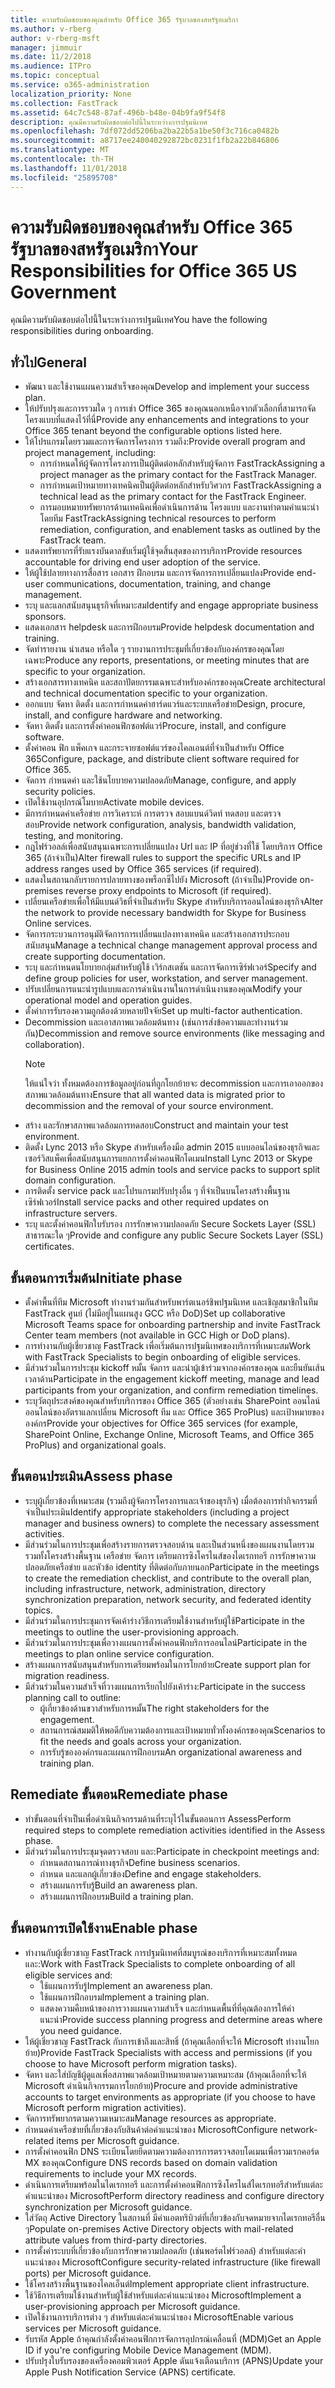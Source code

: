 ```yaml
---
title: ความรับผิดชอบของคุณสำหรับ Office 365 รัฐบาลของสหรัฐอเมริกา
ms.author: v-rberg
author: v-rberg-msft
manager: jimmuir
ms.date: 11/2/2018
ms.audience: ITPro
ms.topic: conceptual
ms.service: o365-administration
localization_priority: None
ms.collection: FastTrack
ms.assetid: 64c7c548-87af-496b-b48e-04b9fa9f54f8
description: คุณมีความรับผิดชอบต่อไปนี้ในระหว่างการปฐมนิเทศ
ms.openlocfilehash: 7df072dd5206ba2ba22b5a1be50f3c716ca0482b
ms.sourcegitcommit: a8717ee240040292872bc0231f1fb2a22b846806
ms.translationtype: MT
ms.contentlocale: th-TH
ms.lasthandoff: 11/01/2018
ms.locfileid: "25895708"
---
```

# <a name="your-responsibilities-for-office-365-us-government"></a><span data-ttu-id="06339-103">ความรับผิดชอบของคุณสำหรับ Office 365 รัฐบาลของสหรัฐอเมริกา</span><span class="sxs-lookup"><span data-stu-id="06339-103">Your Responsibilities for Office 365 US Government</span></span>

<span data-ttu-id="06339-104">คุณมีความรับผิดชอบต่อไปนี้ในระหว่างการปฐมนิเทศ</span><span class="sxs-lookup"><span data-stu-id="06339-104">You have the following responsibilities during onboarding.</span></span>
  
## <a name="general"></a><span data-ttu-id="06339-105">ทั่วไป</span><span class="sxs-lookup"><span data-stu-id="06339-105">General</span></span>

- <span data-ttu-id="06339-106">พัฒนา และใช้งานแผนความสำเร็จของคุณ</span><span class="sxs-lookup"><span data-stu-id="06339-106">Develop and implement your success plan.</span></span>   
- <span data-ttu-id="06339-107">ให้ปรับปรุงและการรวมใด ๆ การเช่า Office 365 ของคุณนอกเหนือจากตัวเลือกที่สามารถจัดโครงแบบที่แสดงไว้ที่นี่</span><span class="sxs-lookup"><span data-stu-id="06339-107">Provide any enhancements and integrations to your Office 365 tenant beyond the configurable options listed here.</span></span>    
- <span data-ttu-id="06339-108">ให้โปรแกรมโดยรวมและการจัดการโครงการ รวมถึง:</span><span class="sxs-lookup"><span data-stu-id="06339-108">Provide overall program and project management, including:</span></span>     
  - <span data-ttu-id="06339-109">การกำหนดให้ผู้จัดการโครงการเป็นผู้ติดต่อหลักสำหรับผู้จัดการ FastTrack</span><span class="sxs-lookup"><span data-stu-id="06339-109">Assigning a project manager as the primary contact for the FastTrack Manager.</span></span>   
  - <span data-ttu-id="06339-110">การกำหนดเป้าหมายทางเทคนิคเป็นผู้ติดต่อหลักสำหรับวิศวกร FastTrack</span><span class="sxs-lookup"><span data-stu-id="06339-110">Assigning a technical lead as the primary contact for the FastTrack Engineer.</span></span>  
  - <span data-ttu-id="06339-111">การมอบหมายทรัพยากรด้านเทคนิคเพื่อดำเนินการด้าน โครงแบบ และงานท่าตามคำแนะนำ โดยทีม FastTrack</span><span class="sxs-lookup"><span data-stu-id="06339-111">Assigning technical resources to perform remediation, configuration, and enablement tasks as outlined by the FastTrack team.</span></span>   
- <span data-ttu-id="06339-112">แสดงทรัพยากรที่รับแรงบันดาลขับเริ่มผู้ใช้จุดสิ้นสุดของการบริการ</span><span class="sxs-lookup"><span data-stu-id="06339-112">Provide resources accountable for driving end user adoption of the service.</span></span>    
- <span data-ttu-id="06339-113">ให้ผู้ใช้ปลายทางการสื่อสาร เอกสาร ฝึกอบรม และการจัดการการเปลี่ยนแปลง</span><span class="sxs-lookup"><span data-stu-id="06339-113">Provide end-user communications, documentation, training, and change management.</span></span>    
- <span data-ttu-id="06339-114">ระบุ และแลกสนับสนุนธุรกิจที่เหมาะสม</span><span class="sxs-lookup"><span data-stu-id="06339-114">Identify and engage appropriate business sponsors.</span></span>     
- <span data-ttu-id="06339-115">แสดงเอกสาร helpdesk และการฝึกอบรม</span><span class="sxs-lookup"><span data-stu-id="06339-115">Provide helpdesk documentation and training.</span></span>     
- <span data-ttu-id="06339-116">จัดทำรายงาน นำเสนอ หรือใด ๆ รายงานการประชุมที่เกี่ยวข้องกับองค์กรของคุณโดยเฉพาะ</span><span class="sxs-lookup"><span data-stu-id="06339-116">Produce any reports, presentations, or meeting minutes that are specific to your organization.</span></span>     
- <span data-ttu-id="06339-117">สร้างเอกสารทางเทคนิค และสถาปัตยกรรมเฉพาะสำหรับองค์กรของคุณ</span><span class="sxs-lookup"><span data-stu-id="06339-117">Create architectural and technical documentation specific to your organization.</span></span>     
- <span data-ttu-id="06339-118">ออกแบบ จัดหา ติดตั้ง และการกำหนดค่าฮาร์ดแวร์และระบบเครือข่าย</span><span class="sxs-lookup"><span data-stu-id="06339-118">Design, procure, install, and configure hardware and networking.</span></span>    
- <span data-ttu-id="06339-119">จัดหา ติดตั้ง และการตั้งค่าคอนฟิกซอฟต์แวร์</span><span class="sxs-lookup"><span data-stu-id="06339-119">Procure, install, and configure software.</span></span>     
- <span data-ttu-id="06339-120">ตั้งค่าคอน ฟิก แพ็คเกจ และกระจายซอฟต์แวร์ของไคลเอนต์ที่จำเป็นสำหรับ Office 365</span><span class="sxs-lookup"><span data-stu-id="06339-120">Configure, package, and distribute client software required for Office 365.</span></span>    
- <span data-ttu-id="06339-121">จัดการ กำหนดค่า และใช้นโยบายความปลอดภัย</span><span class="sxs-lookup"><span data-stu-id="06339-121">Manage, configure, and apply security policies.</span></span>    
- <span data-ttu-id="06339-122">เปิดใช้งานอุปกรณ์โมบาย</span><span class="sxs-lookup"><span data-stu-id="06339-122">Activate mobile devices.</span></span>    
- <span data-ttu-id="06339-123">มีการกำหนดค่าเครือข่าย การวิเคราะห์ การตรวจ สอบแบนด์วิดท์ ทดสอบ และตรวจสอบ</span><span class="sxs-lookup"><span data-stu-id="06339-123">Provide network configuration, analysis, bandwidth validation, testing, and monitoring.</span></span> 
- <span data-ttu-id="06339-124">กฎไฟร์วอลล์เพื่อสนับสนุนเฉพาะการเปลี่ยนแปลง Url และ IP ที่อยู่ช่วงที่ใช้ โดยบริการ Office 365 (ถ้าจำเป็น)</span><span class="sxs-lookup"><span data-stu-id="06339-124">Alter firewall rules to support the specific URLs and IP address ranges used by Office 365 services (if required).</span></span>
- <span data-ttu-id="06339-125">แสดงในสถานกลับรายการปลายทางของพร็อกซีไปยัง Microsoft (ถ้าจำเป็น)</span><span class="sxs-lookup"><span data-stu-id="06339-125">Provide on-premises reverse proxy endpoints to Microsoft (if required).</span></span>     
- <span data-ttu-id="06339-126">เปลี่ยนเครือข่ายเพื่อให้มีแบนด์วิธที่จำเป็นสำหรับ Skype สำหรับบริการออนไลน์ของธุรกิจ</span><span class="sxs-lookup"><span data-stu-id="06339-126">Alter the network to provide necessary bandwidth for Skype for Business Online services.</span></span>   
- <span data-ttu-id="06339-127">จัดการกระบวนการอนุมัติจัดการการเปลี่ยนแปลงทางเทคนิค และสร้างเอกสารประกอบสนับสนุน</span><span class="sxs-lookup"><span data-stu-id="06339-127">Manage a technical change management approval process and create supporting documentation.</span></span>    
- <span data-ttu-id="06339-128">ระบุ และกำหนดนโยบายกลุ่มสำหรับผู้ใช้ เวิร์กสเตชัน และการจัดการเซิร์ฟเวอร์</span><span class="sxs-lookup"><span data-stu-id="06339-128">Specify and define group policies for user, workstation, and server management.</span></span>    
- <span data-ttu-id="06339-129">ปรับเปลี่ยนการแนะนำรูปแบบและการดำเนินงานในการดำเนินงานของคุณ</span><span class="sxs-lookup"><span data-stu-id="06339-129">Modify your operational model and operation guides.</span></span>   
- <span data-ttu-id="06339-130">ตั้งค่าการรับรองความถูกต้องด้วยหลายปัจจัย</span><span class="sxs-lookup"><span data-stu-id="06339-130">Set up multi-factor authentication.</span></span>   
- <span data-ttu-id="06339-131">Decommission และเอาสภาพแวดล้อมต้นทาง (เช่นการส่งข้อความและทำงานร่วมกัน)</span><span class="sxs-lookup"><span data-stu-id="06339-131">Decommission and remove source environments (like messaging and collaboration).</span></span> 
    > [!NOTE]
    > <span data-ttu-id="06339-132">ให้แน่ใจว่า ทั้งหมดต้องการข้อมูลอยู่ก่อนที่ถูกโยกย้ายจะ decommission และการเอาออกของสภาพแวดล้อมต้นทาง</span><span class="sxs-lookup"><span data-stu-id="06339-132">Ensure that all wanted data is migrated prior to decommission and the removal of your source environment.</span></span>   
- <span data-ttu-id="06339-133">สร้าง และรักษาสภาพแวดล้อมการทดสอบ</span><span class="sxs-lookup"><span data-stu-id="06339-133">Construct and maintain your test environment.</span></span>  
- <span data-ttu-id="06339-134">ติดตั้ง Lync 2013 หรือ Skype สำหรับเครื่องมือ admin 2015 แบบออนไลน์ของธุรกิจและเซอร์วิสแพ็คเพื่อสนับสนุนการแยกการตั้งค่าคอนฟิกโดเมน</span><span class="sxs-lookup"><span data-stu-id="06339-134">Install Lync 2013 or Skype for Business Online 2015 admin tools and service packs to support split domain configuration.</span></span>    
- <span data-ttu-id="06339-135">การติดตั้ง service pack และโปรแกรมปรับปรุงอื่น ๆ ที่จำเป็นบนโครงสร้างพื้นฐานเซิร์ฟเวอร์</span><span class="sxs-lookup"><span data-stu-id="06339-135">Install service packs and other required updates on infrastructure servers.</span></span>     
- <span data-ttu-id="06339-136">ระบุ และตั้งค่าคอนฟิกใบรับรอง การรักษาความปลอดภัย Secure Sockets Layer (SSL) สาธารณะใด ๆ</span><span class="sxs-lookup"><span data-stu-id="06339-136">Provide and configure any public Secure Sockets Layer (SSL) certificates.</span></span> 
    
## <a name="initiate-phase"></a><span data-ttu-id="06339-137">ขั้นตอนการเริ่มต้น</span><span class="sxs-lookup"><span data-stu-id="06339-137">Initiate phase</span></span>

- <span data-ttu-id="06339-138">ตั้งค่าพื้นที่ทีม Microsoft ทำงานร่วมกันสำหรับพาร์ตเนอร์ชิพปฐมนิเทศ และเชิญสมาชิกในทีม FastTrack ศูนย์ (ไม่มีอยู่ในแผนสูง GCC หรือ DoD)</span><span class="sxs-lookup"><span data-stu-id="06339-138">Set up collaborative Microsoft Teams space for onboarding partnership and invite FastTrack Center team members (not available in GCC High or DoD plans).</span></span>   
- <span data-ttu-id="06339-139">การทำงานกับผู้เชี่ยวชาญ FastTrack เพื่อเริ่มต้นการปฐมนิเทศของบริการที่เหมาะสม</span><span class="sxs-lookup"><span data-stu-id="06339-139">Work with FastTrack Specialists to begin onboarding of eligible services.</span></span>    
- <span data-ttu-id="06339-140">มีส่วนร่วมในการประชุม kickoff หมั้น จัดการ และนำผู้เข้าร่วมจากองค์กรของคุณ และยืนยันเส้นเวลาด้าน</span><span class="sxs-lookup"><span data-stu-id="06339-140">Participate in the engagement kickoff meeting, manage and lead participants from your organization, and confirm remediation timelines.</span></span>    
- <span data-ttu-id="06339-141">ระบุวัตถุประสงค์ของคุณสำหรับบริการของ Office 365 (ตัวอย่างเช่น SharePoint ออนไลน์ ออนไลน์ของอัตราแลกเปลี่ยน Microsoft ทีม และ Office 365 ProPlus) และเป้าหมายขององค์กร</span><span class="sxs-lookup"><span data-stu-id="06339-141">Provide your objectives for Office 365 services (for example, SharePoint Online, Exchange Online, Microsoft Teams, and Office 365 ProPlus) and organizational goals.</span></span>
    
## <a name="assess-phase"></a><span data-ttu-id="06339-142">ขั้นตอนประเมิน</span><span class="sxs-lookup"><span data-stu-id="06339-142">Assess phase</span></span>

- <span data-ttu-id="06339-143">ระบุผู้เกี่ยวข้องที่เหมาะสม (รวมถึงผู้จัดการโครงการและเจ้าของธุรกิจ) เมื่อต้องการทำกิจกรรมที่จำเป็นประเมิน</span><span class="sxs-lookup"><span data-stu-id="06339-143">Identify appropriate stakeholders (including a project manager and business owners) to complete the necessary assessment activities.</span></span>    
- <span data-ttu-id="06339-144">มีส่วนร่วมในการประชุมเพื่อสร้างรายการตรวจสอบด้าน และเป็นส่วนหนึ่งของแผนงานโดยรวม รวมทั้งโครงสร้างพื้นฐาน เครือข่าย จัดการ เตรียมการซิงโครไนส์ของไดเรกทอรี การรักษาความปลอดภัยเครือข่าย และหัวข้อ identity ที่ติดต่อกับภายนอก</span><span class="sxs-lookup"><span data-stu-id="06339-144">Participate in the meetings to create the remediation checklist, and contribute to the overall plan, including infrastructure, network, administration, directory synchronization preparation, network security, and federated identity topics.</span></span> 
- <span data-ttu-id="06339-145">มีส่วนร่วมในการประชุมการจัดเค้าร่างวิธีการเตรียมใช้งานสำหรับผู้ใช้</span><span class="sxs-lookup"><span data-stu-id="06339-145">Participate in the meetings to outline the user-provisioning approach.</span></span>     
- <span data-ttu-id="06339-146">มีส่วนร่วมในการประชุมเพื่อวางแผนการตั้งค่าคอนฟิกบริการออนไลน์</span><span class="sxs-lookup"><span data-stu-id="06339-146">Participate in the meetings to plan online service configuration.</span></span>    
- <span data-ttu-id="06339-147">สร้างแผนการสนับสนุนสำหรับการเตรียมพร้อมในการโยกย้าย</span><span class="sxs-lookup"><span data-stu-id="06339-147">Create support plan for migration readiness.</span></span>    
- <span data-ttu-id="06339-148">มีส่วนร่วมในความสำเร็จที่วางแผนการเรียกไปยังเค้าร่าง:</span><span class="sxs-lookup"><span data-stu-id="06339-148">Participate in the success planning call to outline:</span></span>   
  - <span data-ttu-id="06339-149">ผู้เกี่ยวข้องด้านขวาสำหรับการหมั้น</span><span class="sxs-lookup"><span data-stu-id="06339-149">The right stakeholders for the engagement.</span></span>   
  - <span data-ttu-id="06339-150">สถานการณ์สมมติให้พอดีกับความต้องการและเป้าหมายทั่วทั้งองค์กรของคุณ</span><span class="sxs-lookup"><span data-stu-id="06339-150">Scenarios to fit the needs and goals across your organization.</span></span>   
  - <span data-ttu-id="06339-151">การรับรู้ขององค์กรและแผนการฝึกอบรม</span><span class="sxs-lookup"><span data-stu-id="06339-151">An organizational awareness and training plan.</span></span>
    
## <a name="remediate-phase"></a><span data-ttu-id="06339-152">Remediate ขั้นตอน</span><span class="sxs-lookup"><span data-stu-id="06339-152">Remediate phase</span></span>

- <span data-ttu-id="06339-153">ทำขั้นตอนที่จำเป็นเพื่อดำเนินกิจกรรมด้านที่ระบุไว้ในขั้นตอนการ Assess</span><span class="sxs-lookup"><span data-stu-id="06339-153">Perform required steps to complete remediation activities identified in the Assess phase.</span></span>  
- <span data-ttu-id="06339-154">มีส่วนร่วมในการประชุมจุดตรวจสอบ และ:</span><span class="sxs-lookup"><span data-stu-id="06339-154">Participate in checkpoint meetings and:</span></span>   
  - <span data-ttu-id="06339-155">กำหนดสถานการณ์ทางธุรกิจ</span><span class="sxs-lookup"><span data-stu-id="06339-155">Define business scenarios.</span></span>  
  - <span data-ttu-id="06339-156">กำหนด และแลกผู้เกี่ยวข้อง</span><span class="sxs-lookup"><span data-stu-id="06339-156">Define and engage stakeholders.</span></span>  
  - <span data-ttu-id="06339-157">สร้างแผนการรับรู้</span><span class="sxs-lookup"><span data-stu-id="06339-157">Build an awareness plan.</span></span> 
  - <span data-ttu-id="06339-158">สร้างแผนการฝึกอบรม</span><span class="sxs-lookup"><span data-stu-id="06339-158">Build a training plan.</span></span>
    
## <a name="enable-phase"></a><span data-ttu-id="06339-159">ขั้นตอนการเปิดใช้งาน</span><span class="sxs-lookup"><span data-stu-id="06339-159">Enable phase</span></span>

- <span data-ttu-id="06339-160">ทำงานกับผู้เชี่ยวชาญ FastTrack การปฐมนิเทศที่สมบูรณ์ของบริการที่เหมาะสมทั้งหมด และ:</span><span class="sxs-lookup"><span data-stu-id="06339-160">Work with FastTrack Specialists to complete onboarding of all eligible services and:</span></span>  
  - <span data-ttu-id="06339-161">ใช้แผนการรับรู้</span><span class="sxs-lookup"><span data-stu-id="06339-161">Implement an awareness plan.</span></span>   
  - <span data-ttu-id="06339-162">ใช้แผนการฝึกอบรม</span><span class="sxs-lookup"><span data-stu-id="06339-162">Implement a training plan.</span></span>   
  - <span data-ttu-id="06339-163">แสดงความคืบหน้าของการวางแผนความสำเร็จ และกำหนดพื้นที่ที่คุณต้องการให้คำแนะนำ</span><span class="sxs-lookup"><span data-stu-id="06339-163">Provide success planning progress and determine areas where you need guidance.</span></span>  
- <span data-ttu-id="06339-164">ให้ผู้เชี่ยวชาญ FastTrack กับการเข้าถึงและสิทธิ์ (ถ้าคุณเลือกที่จะให้ Microsoft ทำงานโยกย้าย)</span><span class="sxs-lookup"><span data-stu-id="06339-164">Provide FastTrack Specialists with access and permissions (if you choose to have Microsoft perform migration tasks).</span></span>   
- <span data-ttu-id="06339-165">จัดหา และใส่บัญชีผู้ดูแลเพื่อสภาพแวดล้อมเป้าหมายตามความเหมาะสม (ถ้าคุณเลือกที่จะให้ Microsoft ดำเนินกิจกรรมการโยกย้าย)</span><span class="sxs-lookup"><span data-stu-id="06339-165">Procure and provide administrative accounts to target environments as appropriate (if you choose to have Microsoft perform migration activities).</span></span>    
- <span data-ttu-id="06339-166">จัดการทรัพยากรตามความเหมาะสม</span><span class="sxs-lookup"><span data-stu-id="06339-166">Manage resources as appropriate.</span></span>     
- <span data-ttu-id="06339-167">กำหนดค่าเครือข่ายที่เกี่ยวข้องกับสินค้าต่อคำแนะนำของ Microsoft</span><span class="sxs-lookup"><span data-stu-id="06339-167">Configure network-related items per Microsoft guidance.</span></span>    
- <span data-ttu-id="06339-168">การตั้งค่าคอนฟิก DNS ระเบียนโดยยึดตามความต้องการการตรวจสอบโดเมนเพื่อรวมเรกคอร์ด MX ของคุณ</span><span class="sxs-lookup"><span data-stu-id="06339-168">Configure DNS records based on domain validation requirements to include your MX records.</span></span>    
- <span data-ttu-id="06339-169">ดำเนินการเตรียมพร้อมในไดเรกทอรี และการตั้งค่าคอนฟิกการซิงโครไนส์ไดเรกทอรีสำหรับแต่ละคำแนะนำของ Microsoft</span><span class="sxs-lookup"><span data-stu-id="06339-169">Perform directory readiness and configure directory synchronization per Microsoft guidance.</span></span>   
- <span data-ttu-id="06339-170">ใส่วัตถุ Active Directory ในสถานที่ มีค่าแอตทริบิวต์ที่เกี่ยวข้องกับจดหมายจากไดเรกทอรีอื่น ๆ</span><span class="sxs-lookup"><span data-stu-id="06339-170">Populate on-premises Active Directory objects with mail-related attribute values from third-party directories.</span></span>    
- <span data-ttu-id="06339-171">การตั้งค่าระบบที่เกี่ยวข้องกับการรักษาความปลอดภัย (เช่นพอร์ตไฟร์วอลล์) สำหรับแต่ละคำแนะนำของ Microsoft</span><span class="sxs-lookup"><span data-stu-id="06339-171">Configure security-related infrastructure (like firewall ports) per Microsoft guidance.</span></span>    
- <span data-ttu-id="06339-172">ใช้โครงสร้างพื้นฐานของไคลเอ็นต์</span><span class="sxs-lookup"><span data-stu-id="06339-172">Implement appropriate client infrastructure.</span></span>   
- <span data-ttu-id="06339-173">ใช้วิธีการเตรียมใช้งานสำหรับผู้ใช้สำหรับแต่ละคำแนะนำของ Microsoft</span><span class="sxs-lookup"><span data-stu-id="06339-173">Implement a user-provisioning approach per Microsoft guidance.</span></span>    
- <span data-ttu-id="06339-174">เปิดใช้งานการบริการต่าง ๆ สำหรับแต่ละคำแนะนำของ Microsoft</span><span class="sxs-lookup"><span data-stu-id="06339-174">Enable various services per Microsoft guidance.</span></span>    
- <span data-ttu-id="06339-175">รับรหัส Apple ถ้าคุณกำลังตั้งค่าคอนฟิกการจัดการอุปกรณ์เคลื่อนที่ (MDM)</span><span class="sxs-lookup"><span data-stu-id="06339-175">Get an Apple ID if you're configuring Mobile Device Management (MDM).</span></span>   
- <span data-ttu-id="06339-176">ปรับปรุงใบรับรองของเครื่องคอมพิวเตอร์ Apple ดันแจ้งเตือนบริการ (APNS)</span><span class="sxs-lookup"><span data-stu-id="06339-176">Update your Apple Push Notification Service (APNS) certificate.</span></span>
    

  

